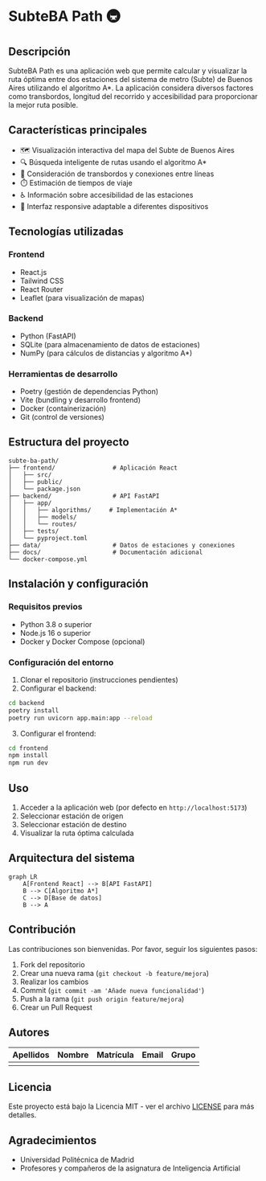 # SubteBA Path 🚇

## Descripción
SubteBA Path es una aplicación web que permite calcular y visualizar la ruta óptima entre dos estaciones del sistema de metro (Subte) de Buenos Aires utilizando el algoritmo A*. La aplicación considera diversos factores como transbordos, longitud del recorrido y accesibilidad para proporcionar la mejor ruta posible.

## Características principales
- 🗺️ Visualización interactiva del mapa del Subte de Buenos Aires
- 🔍 Búsqueda inteligente de rutas usando el algoritmo A*
- 🔄 Consideración de transbordos y conexiones entre líneas
- ⏱️ Estimación de tiempos de viaje
- ♿ Información sobre accesibilidad de las estaciones
- 📱 Interfaz responsive adaptable a diferentes dispositivos

## Tecnologías utilizadas
### Frontend
- React.js
- Tailwind CSS
- React Router
- Leaflet (para visualización de mapas)

### Backend
- Python (FastAPI)
- SQLite (para almacenamiento de datos de estaciones)
- NumPy (para cálculos de distancias y algoritmo A*)

### Herramientas de desarrollo
- Poetry (gestión de dependencias Python)
- Vite (bundling y desarrollo frontend)
- Docker (containerización)
- Git (control de versiones)

## Estructura del proyecto
```
subte-ba-path/
├── frontend/                # Aplicación React
│   ├── src/
│   ├── public/
│   └── package.json
├── backend/                 # API FastAPI
│   ├── app/
│   │   ├── algorithms/     # Implementación A*
│   │   ├── models/        
│   │   └── routes/
│   ├── tests/
│   └── pyproject.toml
├── data/                    # Datos de estaciones y conexiones
├── docs/                    # Documentación adicional
└── docker-compose.yml
```

## Instalación y configuración

### Requisitos previos
- Python 3.8 o superior
- Node.js 16 o superior
- Docker y Docker Compose (opcional)

### Configuración del entorno
1. Clonar el repositorio (instrucciones pendientes)
2. Configurar el backend:
```bash
cd backend
poetry install
poetry run uvicorn app.main:app --reload
```

3. Configurar el frontend:
```bash
cd frontend
npm install
npm run dev
```

## Uso
1. Acceder a la aplicación web (por defecto en `http://localhost:5173`)
2. Seleccionar estación de origen
3. Seleccionar estación de destino
4. Visualizar la ruta óptima calculada

## Arquitectura del sistema
```mermaid
graph LR
    A[Frontend React] --> B[API FastAPI]
    B --> C[Algoritmo A*]
    C --> D[Base de datos]
    B --> A
```

## Contribución
Las contribuciones son bienvenidas. Por favor, seguir los siguientes pasos:
1. Fork del repositorio
2. Crear una nueva rama (`git checkout -b feature/mejora`)
3. Realizar los cambios
4. Commit (`git commit -am 'Añade nueva funcionalidad'`)
5. Push a la rama (`git push origin feature/mejora`)
6. Crear un Pull Request

## Autores
| Apellidos | Nombre | Matrícula | Email | Grupo | 
| --------- | ------ | --------- | ----- | ----- |  
|           |         |          |       |        | 

## Licencia
Este proyecto está bajo la Licencia MIT - ver el archivo [LICENSE](LICENSE) para más detalles.

## Agradecimientos
- Universidad Politécnica de Madrid
- Profesores y compañeros de la asignatura de Inteligencia Artificial
